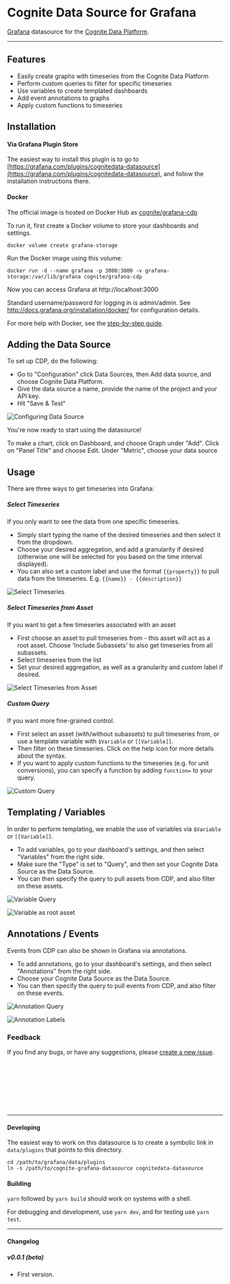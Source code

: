 # Cognite Data Source for Grafana

[Grafana](https://grafana.com/) datasource for the [Cognite Data Platform](https://cognite.com/).

---

## Features

- Easily create graphs with timeseries from the Cognite Data Platform
- Perform custom queries to filter for specific timeseries
- Use variables to create templated dashboards
- Add event annotations to graphs
- Apply custom functions to timeseries

## Installation

#### Via Grafana Plugin Store

The easiest way to install this plugin is to go to [https://grafana.com/plugins/cognitedata-datasource](https://grafana.com/plugins/cognitedata-datasource), and follow the installation instructions there.

#### Docker

The official image is hosted on Docker Hub as
[cognite/grafana-cdp](https://hub.docker.com/r/cognite/grafana-cdp/)

To run it, first create a Docker volume to store your dashboards
and settings.

`docker volume create grafana-storage`

Run the Docker image using this volume:

`docker run -d --name grafana -p 3000:3000 -v grafana-storage:/var/lib/grafana cognite/grafana-cdp`

Now you can access Grafana at http://localhost:3000

Standard username/password for logging in is admin/admin. See
http://docs.grafana.org/installation/docker/ for configuration details.

For more help with Docker, see the [step-by-step guide](./instructions.md).

## Adding the Data Source

To set up CDP, do the following:

- Go to "Configuration" click Data Sources, then Add data source, and choose Cognite Data Platform.
- Give the data source a name, provide the name of the project and your API key.
- Hit "Save & Test"

![Configuring Data Source](https://raw.githubusercontent.com/cognitedata/cognite-grafana-datasource/master/images/img1.png)

You're now ready to start using the datasource!

To make a chart, click on Dashboard, and choose Graph under "Add". Click on "Panel Title" and choose Edit.
Under "Metric", choose your data source

## Usage

There are three ways to get timeseries into Grafana:

##### Select Timeseries

If you only want to see the data from one specific timeseries.

- Simply start typing the name of the desired timeseries and then select it from the dropdown.
- Choose your desired aggregation, and add a granularity if desired (otherwise one will be selected for you based on the time interval displayed).
- You can also set a custom label and use the format `{{property}}` to pull data from the timeseries. E.g. `{{name}} - {{description}}`

![Select Timeseries](https://raw.githubusercontent.com/cognitedata/cognite-grafana-datasource/master/images/img2.png)

##### Select Timeseries from Asset

If you want to get a few timeseries associated with an asset

- First choose an asset to pull timeseries from - this asset will act as a root asset. Choose 'Include Subassets' to also get timeseries from all subassets.
- Select timeseries from the list
- Set your desired aggregation, as well as a granularity and custom label if desired.

![Select Timeseries from Asset](https://raw.githubusercontent.com/cognitedata/cognite-grafana-datasource/master/images/img3.png)

##### Custom Query

If you want more fine-grained control.

- First select an asset (with/without subassets) to pull timeseries from, or use a template variable with `$Variable` or `[[Variable]]`.
- Then filter on these timeseries. Click on the help icon for more details about the syntax.
- If you want to apply custom functions to the timeseries (e.g. for unit conversions), you can specify a function by adding `function=` to your query.

![Custom Query](https://raw.githubusercontent.com/cognitedata/cognite-grafana-datasource/master/images/img4.png)

## Templating / Variables

In order to perform templating, we enable the use of variables via `$Variable` or `[[Variable]]`.

- To add variables, go to your dashboard's settings, and then select "Variables" from the right side.
- Make sure the "Type" is set to "Query", and then set your Cognite Data Source as the Data Source.
- You can then specify the query to pull assets from CDP, and also filter on these assets.

![Variable Query](https://raw.githubusercontent.com/cognitedata/cognite-grafana-datasource/master/images/img7.png)

![Variable as root asset](https://raw.githubusercontent.com/cognitedata/cognite-grafana-datasource/master/images/img8.png)

## Annotations / Events

Events from CDP can also be shown in Grafana via annotations.

- To add annotations, go to your dashboard's settings, and then select "Annotations" from the right side.
- Choose your Cognite Data Source as the Data Source.
- You can then specify the query to pull events from CDP, and also filter on these events.

![Annotation Query](https://raw.githubusercontent.com/cognitedata/cognite-grafana-datasource/master/images/img5.png)

![Annotation Labels](https://raw.githubusercontent.com/cognitedata/cognite-grafana-datasource/master/images/img6.png)

### Feedback

If you find any bugs, or have any suggestions, please [create a new issue](https://github.com/cognitedata/cognite-grafana-datasource/issues/new).

&nbsp;

&nbsp;

&nbsp;

&nbsp;

---

#### Developing

The easiest way to work on this datasource is to create a symbolic link
in `data/plugins` that points to this directory.

```shell
cd /path/to/grafana/data/plugins
ln -s /path/to/cognite-grafana-datasource cognitedata-datasource
```

#### Building

`yarn` followed by `yarn build` should work on systems with a shell.

For debugging and development, use `yarn dev`, and for testing use `yarn test`.

---

#### Changelog

##### v0.0.1 (beta)

- First version.
